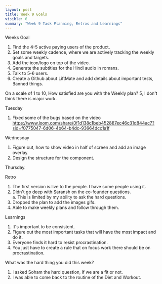 ```yaml
---
layout: post
title: Week 9 Goals
visible: 0
summary: "Week 9 Task Planning, Retros and Learnings"
---
```


Weeks Goal
1. Find the 4-5 active paying users of the product.
2. Set some weekly cadence, where we are actively tracking the weekly goals and targets.
3. Add the icon/logo on top of the video.
4. Generate the subtitles for the Hindi audio in romans.
5. Talk to 5-6 users.
6. Create a Github about LiftMate and add details about important tests, Banned things.

On a scale of 1 to 10, How satisfied are you with the Weekly plan? 5, I don't think there is major work.

Tuesday
1. Fixed some of the bugs based on the video https://www.loom.com/share/0f1d138c1beb452887ec46c31d844ac7?sid=f0775047-6d06-4b64-b4dc-93664dcc1a1f

Wednesday
1. Figure out, how to show video in half of screen and add an image overlay.
2. Design the structure for the component.

Thursday.

Retro
1. The first version is live to the people. I have some people using it.
2. Didn't go deep with Saransh on the co-founder questions.   
    a. This is limited by my ability to ask the hard questions.  
3. Dropped the plan to add the images gifs.
4. Able to make weekly plans and follow through them.

Learnings
1. It's important to be consistent.
2. Figure out the most important tasks that will have the most impact and do it.
3. Everyone finds it hard to resist procrastination.
4. You just have to create a rule that on focus work there should be on procrastination.

What was the hard thing you did this week?
1. I asked Soham the hard question, If we are a fit or not.
2. I was able to come back to the routine of the Diet and Workout.